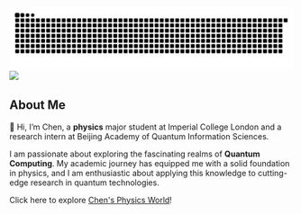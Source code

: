 <picture align="center">
  <source media="(prefers-color-scheme: dark)" srcset="https://raw.githubusercontent.com/chenx820/chenx820/output/github-contribution-grid-snake-dark.svg">
  <source media="(prefers-color-scheme: light)" srcset="https://raw.githubusercontent.com/chenx820/chenx820/output/github-contribution-grid-snake.svg">
  <img alt="github contribution grid snake animation" src="https://raw.githubusercontent.com/chenx820/chenx820/output/github-contribution-grid-snake.svg">
</picture>

<picture>
  <source
    srcset="https://github-readme-stats.vercel.app/api?username=chenx820&show_icons=true&theme=dark&count_private=true&hide_border=true&rank_icon=github&hide=prs&hide=issues&hide=contribs"
    media="(prefers-color-scheme: dark)"    
  />
  <source
    srcset="https://github-readme-stats.vercel.app/api?username=chenx820&show_icons=true&theme=default&count_private=true&hide_border=true&rank_icon=github&hide=prs&hide=issues&hide=contribs"    
    media="(prefers-color-scheme: light), (prefers-color-scheme: no-preference)"      
  />
  <img src="https://github-readme-stats.vercel.app/api?username=chenx820&show_icons=true" />  
</picture>



## About Me           
👋 Hi, I’m Chen, a **physics** major student at Imperial College London and a research intern at Beijing Academy of Quantum Information Sciences. 

I am passionate about exploring the fascinating realms of **Quantum Computing**. My academic journey has equipped me with a solid foundation in physics, and I am enthusiastic about applying this knowledge to cutting-edge research in quantum technologies.

Click here to explore [Chen's Physics World](https://chenx820.github.io/)!     



